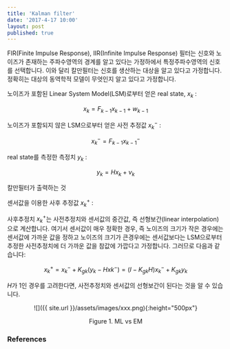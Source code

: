 ```yaml
---
title: 'Kalman filter'
date: '2017-4-17 10:00'
layout: post
published: true
---
```


FIR(Finite Impulse Response), IIR(Infinite Impulse Response) 필터는 신호와 노이즈가 존재하는 주파수영역의 경계를 알고 있다는 가정하에서 특정주파수영역의 신호를 선택합니다. 이와 달리 칼만필터는 신호를 생산하는 대상을 알고 있다고 가정합니다. 정확히는 대상의 동역학적 모델이 무엇인지 알고 있다고 가정합니다. 

노이즈가 포함된 Linear System Model(LSM)로부터 얻은 real state, $x_k$ :

$$x_k = F_{k-1} x_{k-1} + w_{k-1}$$

노이즈가 포함되지 않은 LSM으로부터 얻은 사전 추정값 $x_k^-$ :

$$x_k^-=F_{k-1}x_{k-1}^-$$

real state를 측정한 측정치 $y_k$ : 

$$y_k = H x_k + \nu_k$$

칼만필터가 출력하는 것

센서값을 이용한 사후 추정값 $x_k^+$ :

사후추정치 $x_k^+$는 사전추정치와 센서값의 중간값, 즉 선형보간(linear interpolation)으로 계산합니다. 여기서 센서값이 매우 정확한 경우, 즉 노이즈의 크기가 작은 경우에는 센서값에 가까운 값을 정하고 노이즈의 크기가 큰경우에는 센서값보다는 LSM으로부터 추정한 사전추정치에 더 가까운 값을 참값에 가깝다고 가정합니다. 그러므로 다음과 같습니다: 

$$x_k^+=x_k^- + K_{gk}(y_k-Hxk^-)=(I-K_{gk}H)x_k^- + K_{gk}y_k$$

$H$가 1인 경우를 고려한다면, 사전추정치와 센서값의 선형보간이 된다는 것을 알 수 있습니다. 



<div style="text-align:center" markdown="1">
![]({{ site.url }}/assets/images/xxx.png){:height="500px"}

Figure 1. ML vs EM
</div>

### References



